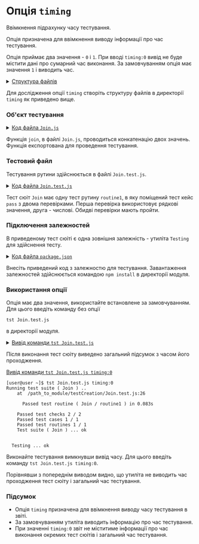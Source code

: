 # Опція `timing`

Ввімкнення підрахунку часу тестування.

Опція призначена для ввімкнення виводу інформації про час тестування. 

Опція приймає два значення - `0` i `1`. При вводі `timing:0` вивід не буде містити дані про сумарний час виконання. За замовчуванням опція має значення `1` і виводить час.

<details>
  <summary><u>Структура файлів</u></summary>

```
timing
   ├── Join.js
   ├── Join.test.js
   └── package.json

```

</details>

Для дослідження опції `timing` створіть структуру файлів в директорії `timing` як приведено вище.

### Об'єкт тестування

<details>
    <summary><u>Код файла <code>Join.js</code></u></summary>

```js    
module.exports.join = function( a, b )
{
  return String( a ) + String( b );
};

```

</details>

Функція `join`, в файлі `Join.js`, проводиться конкатенацію двох значень. Функція експортована для проведення тестування.

### Тестовий файл

Тестування рутини здійснюється в файлі `Join.test.js`. 

<details>
    <summary><u>Код файла <code>Join.test.js</code></u></summary>

```js    
let _ = require( 'wTesting' );
let Join = require( './Join.js' );

//

function routine1( test )
{
  test.case = 'pass';
  test.identical( Join.join( 'Hello ', 'world!' ), 'Hello world!' );
  test.identical( Join.join( 1, 2 ), '12' );
}

//

var Self =
{
  name : 'Join',
  tests :
  {
    routine1,
  }
}

//

Self = wTestSuite( Self );
if( typeof module !== 'undefined' && !module.parent )
wTester.test( Self.name );

```

</details>

Тест сюіт `Join` має одну тест рутину `routine1`, в яку поміщений тест кейс `pass` з двома перевірками. Перша перевірка використовує рядкові значення, друга - числові. Обидві перевірки мають пройти.

### Підключення залежностей

В приведеному тест сюіті є одна зовнішня залежність - утиліта `Testing` для здійснення тесту.

<details>
    <summary><u>Код файла <code>package.json</code></u></summary>

```json    
{
  "dependencies": {
    "wTesting": ""
  }
}

```

</details>

Внесіть приведений код з залежностю для тестування. Завантаження залежностей здійснюється командою `npm install` в директорії модуля.

### Використання опції 

Опція має два значення, використайте встановлене за замовчуванням. Для цього введіть команду без опції

```
tst Join.test.js
```
в директорії модуля.

<details>
  <summary><u>Вивід команди <code>tst Join.test.js</code></u></summary>

```
[user@user ~]$ tst Join.test.js
Running test suite ( Join ) ..
    at  /path_to_module/testCreation/Join.test.js:26

      Passed test routine ( Join / routine1 ) in 0.087s

    Passed test checks 2 / 2
    Passed test cases 1 / 1
    Passed test routines 1 / 1
    Test suite ( Join ) ... in 0.691s ... ok


  Testing ... in 1.270s ... ok

```

</details>

Після виконання тест сюіту виведено загальний підсумок з часом його проходження.

  <summary><u>Вивід команди <code>tst Join.test.js timing:0</code></u></summary>

```
[user@user ~]$ tst Join.test.js timing:0
Running test suite ( Join ) ..
    at  /path_to_module/testCreation/Join.test.js:26

      Passed test routine ( Join / routine1 ) in 0.083s

    Passed test checks 2 / 2
    Passed test cases 1 / 1
    Passed test routines 1 / 1
    Test suite ( Join ) ... ok


  Testing ... ok

```

</details>

Виконайте тестування вимкнувши вивід часу. Для цього введіть команду `tst Join.test.js timing:0`.

Порівнявши з попереднім виводом видно, що утиліта не виводить час проходження тест сюіту і загальний час тестування.

### Підсумок

- Опція `timing` призначена для ввімкнення виводу часу тестування в звіті.
- За замовчуванням утиліта виводить інформацію про час тестування.
- При значенні `timing:0` звіт не міститиме інформації про час виконання окремих тест сюітів і загальний час тестування.